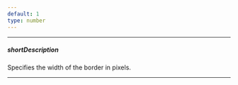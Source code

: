```yaml
---
default: 1
type: number
---
```

---
##### shortDescription
Specifies the width of the border in pixels.

---
